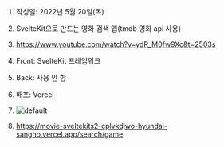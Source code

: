 1. 작성일: 2022년 5월 20일(목)

2. SvelteKit으로 만드는 영화 검색 앱(tmdb 영화 api 사용)

3. https://www.youtube.com/watch?v=ydR_M0fw9Xc&t=2503s

4. Front: SvelteKit 프레임워크

5. Back: 사용 안 함

6. 배포: Vercel

7. ![default](screenshot.gif)

8. https://movie-sveltekits2-cplvkdjwo-hyundai-sangho.vercel.app/search/game
